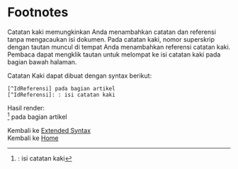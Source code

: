 # Footnotes
Catatan kaki memungkinkan Anda menambahkan catatan dan referensi tanpa mengacaukan isi dokumen. Pada catatan kaki, nomor superskrip dengan tautan muncul di tempat Anda menambahkan referensi catatan kaki. Pembaca dapat mengklik tautan untuk melompat ke isi catatan kaki pada  bagian bawah halaman.

Catatan Kaki dapat dibuat dengan syntax berikut: 
```
[^IdReferensi] pada bagian artikel
[^IdReferensi]: : isi catatan kaki
```
Hasil render:    
[^IdReferensi] pada bagian artikel
[^IdReferensi]: : isi catatan kaki


Kembali ke [Extended Syntax](./ExtendedSyntax.md)      
Kembali ke [Home](/)